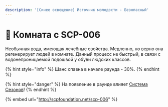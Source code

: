 ```yaml
---
description: '[Синее освещение] Источник молодости - Безопасный'
---
```


# 🏥 Комната с SCP-006

Необычная вода, имеющая лечебные свойства. Медленно, но верно она регенерирует людей в комнате. Данный процесс не быстрый, в связи с водонепроницаемой подошвой у обуви людских классов.

{% hint style="info" %}
Шанс спавна в начале раунда - 30%.
{% endhint %}

{% hint style="danger" %}
На появление в раунде влияет [Система Сезонов](../server-systems/seasons-system.md)!
{% endhint %}

{% embed url="http://scpfoundation.net/scp-006" %}
